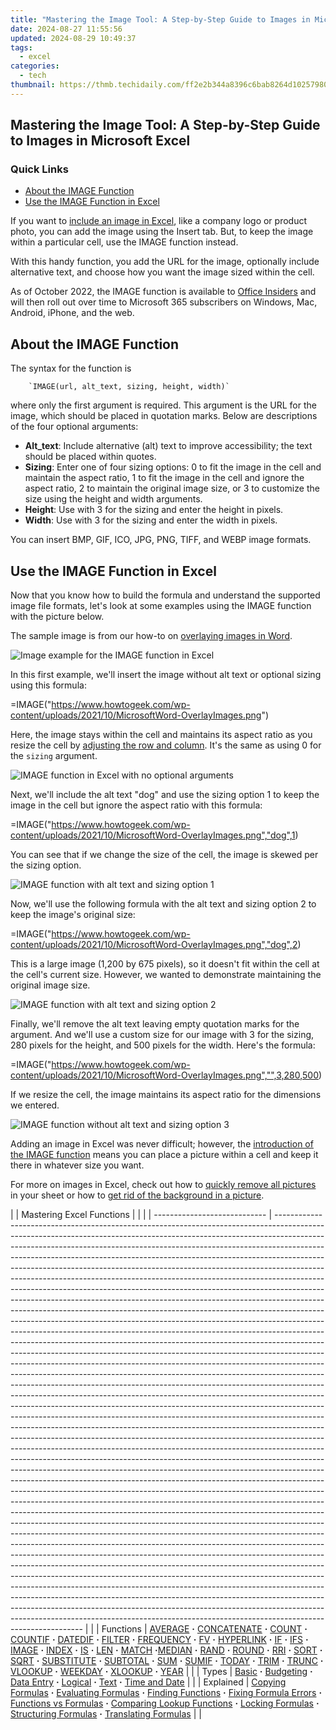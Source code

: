 ```yaml
---
title: "Mastering the Image Tool: A Step-by-Step Guide to Images in Microsoft Excel"
date: 2024-08-27 11:55:56
updated: 2024-08-29 10:49:37
tags:
  - excel
categories:
  - tech
thumbnail: https://thmb.techidaily.com/ff2e2b344a8396c6bab8264d1025798025a6c7a29bed97ca0ab60000543775d0.jpg
---
```


## Mastering the Image Tool: A Step-by-Step Guide to Images in Microsoft Excel

### Quick Links

* [About the IMAGE Function](https://tiktok-video-recordings.techidaily.com/updated-exploring-options-a-treasure-hunt-for-your-tiktok-symbol-for-2024/)
* [Use the IMAGE Function in Excel](https://some-skills.techidaily.com/sky-high-storage-cutting-edge-cloud-picks-for-2024/)

 If you want to [include an image in Excel](https://win-forum.techidaily.com/expert-advice-strengthen-windows-defenses-with-these-5-techniques/), like a company logo or product photo, you can add the image using the Insert tab. But, to keep the image within a particular cell, use the IMAGE function instead.

 With this handy function, you add the URL for the image, optionally include alternative text, and choose how you want the image sized within the cell.

 As of October 2022, the IMAGE function is available to [Office Insiders](https://tech-haven.techidaily.com/rethinking-ai-why-claude-3-surpasses-chatgpt-in-4-ways/) and will then roll out over time to Microsoft 365 subscribers on Windows, Mac, Android, iPhone, and the web.

##  About the IMAGE Function

 The syntax for the function is 

        `IMAGE(url, alt_text, sizing, height, width)`
    
 where only the first argument is required. This argument is the URL for the image, which should be placed in quotation marks. Below are descriptions of the four optional arguments:

* **Alt\_text**: Include alternative (alt) text to improve accessibility; the text should be placed within quotes.
* **Sizing**: Enter one of four sizing options: 0 to fit the image in the cell and maintain the aspect ratio, 1 to fit the image in the cell and ignore the aspect ratio, 2 to maintain the original image size, or 3 to customize the size using the height and width arguments.
* **Height**: Use with 3 for the sizing and enter the height in pixels.
* **Width**: Use with 3 for the sizing and enter the width in pixels.

 You can insert BMP, GIF, ICO, JPG, PNG, TIFF, and WEBP image formats.

##  Use the IMAGE Function in Excel

 Now that you know how to build the formula and understand the supported image file formats, let's look at some examples using the IMAGE function with the picture below.

 The sample image is from our how-to on [overlaying images in Word](https://phone-solutions.techidaily.com/in-2024-prevent-cross-site-tracking-on-vivo-y200-and-browser-drfone-by-drfone-virtual-android/).

![Image example for the IMAGE function in Excel](https://static1.howtogeekimages.com/wordpress/wp-content/uploads/2022/10/Image-ExcelIMAGEFunction.png) 

 In this first example, we'll insert the image without alt text or optional sizing using this formula:

=IMAGE("https://www.howtogeek.com/wp-content/uploads/2021/10/MicrosoftWord-OverlayImages.png")

 Here, the image stays within the cell and maintains its aspect ratio as you resize the cell by [adjusting the row and column](https://easy-unlock-android.techidaily.com/in-2024-unlock-your-realme-11-5g-phone-with-ease-the-3-best-lock-screen-removal-tools-by-drfone-android/). It's the same as using 0 for the `sizing` argument.

![IMAGE function in Excel with no optional arguments](https://static1.howtogeekimages.com/wordpress/wp-content/uploads/2022/10/Default-ExcelIMAGEFunction.png) 

 Next, we'll include the alt text "dog" and use the sizing option 1 to keep the image in the cell but ignore the aspect ratio with this formula:

=IMAGE("https://www.howtogeek.com/wp-content/uploads/2021/10/MicrosoftWord-OverlayImages.png","dog",1)

 You can see that if we change the size of the cell, the image is skewed per the sizing option.

![IMAGE function with alt text and sizing option 1](https://static1.howtogeekimages.com/wordpress/wp-content/uploads/2022/10/Sizing1AltText-ExcelIMAGEFunction.png) 

 Now, we'll use the following formula with the alt text and sizing option 2 to keep the image's original size:

=IMAGE("https://www.howtogeek.com/wp-content/uploads/2021/10/MicrosoftWord-OverlayImages.png","dog",2)

 This is a large image (1,200 by 675 pixels), so it doesn't fit within the cell at the cell's current size. However, we wanted to demonstrate maintaining the original image size.

![IMAGE function with alt text and sizing option 2](https://static1.howtogeekimages.com/wordpress/wp-content/uploads/2022/10/Sizing2AltText-ExcelIMAGEFunction.png) 

 Finally, we'll remove the alt text leaving empty quotation marks for the argument. And we'll use a custom size for our image with 3 for the sizing, 280 pixels for the height, and 500 pixels for the width. Here's the formula:

=IMAGE("https://www.howtogeek.com/wp-content/uploads/2021/10/MicrosoftWord-OverlayImages.png","",3,280,500)

 If we resize the cell, the image maintains its aspect ratio for the dimensions we entered.

![IMAGE function without alt text and sizing option 3](https://static1.howtogeekimages.com/wordpress/wp-content/uploads/2022/10/Sizing3NoAltText-ExcelIMAGEFunction.png) 

 Adding an image in Excel was never difficult; however, the [introduction of the IMAGE function](https://sim-unlock.techidaily.com/in-2024-unlock-your-apple-iphone-se-2020-in-minutes-with-iccid-code-everything-you-need-to-know-by-drfone-ios/) means you can place a picture within a cell and keep it there in whatever size you want.

 For more on images in Excel, check out how to [quickly remove all pictures](https://fox-helps.techidaily.com/2024-approved-your-guide-to-the-top-8-tablets-for-next-level-photo-enhancements/) in your sheet or how to [get rid of the background in a picture](https://win-dash.techidaily.com/efficient-printing-with-toshiba-free-driver-downloads-for-windows-users/).

| |  Mastering Excel Functions |                                                                                                                                                                                                                                                                                                                                                                                                                                                                                                                                                                                                                                                                                                                                                                                                                                                                                                                                                                                                                                                                                                                                                                                                                                                                                                                                                                                                                                                                                                                                                                                                                                                                                                                                                                                                                                                                                                                                                                                                                                                                                                                                                                                                                                                                                                                                                                                                                                                                                                                                                                                                                                                                                                                                                                                                                                                                                                                                                                                                                                                                                                                    |  |
| ---------------------------- | ------------------------------------------------------------------------------------------------------------------------------------------------------------------------------------------------------------------------------------------------------------------------------------------------------------------------------------------------------------------------------------------------------------------------------------------------------------------------------------------------------------------------------------------------------------------------------------------------------------------------------------------------------------------------------------------------------------------------------------------------------------------------------------------------------------------------------------------------------------------------------------------------------------------------------------------------------------------------------------------------------------------------------------------------------------------------------------------------------------------------------------------------------------------------------------------------------------------------------------------------------------------------------------------------------------------------------------------------------------------------------------------------------------------------------------------------------------------------------------------------------------------------------------------------------------------------------------------------------------------------------------------------------------------------------------------------------------------------------------------------------------------------------------------------------------------------------------------------------------------------------------------------------------------------------------------------------------------------------------------------------------------------------------------------------------------------------------------------------------------------------------------------------------------------------------------------------------------------------------------------------------------------------------------------------------------------------------------------------------------------------------------------------------------------------------------------------------------------------------------------------------------------------------------------------------------------------------------------------------------------------------------------------------------------------------------------------------------------------------------------------------------------------------------------------------------------------------------------------------------------------------------------------------------------------------------------------------------------------------------------------------------------------------------------------------------------------------------------------------------ |  |
| Functions                    | [AVERAGE](https://win-able.techidaily.com/fixing-overwatch-startup-issues-how-to-get-rid-of-the-persistent-black-screen/) **·** [CONCATENATE](https://fake-location.techidaily.com/is-pgsharp-legal-when-you-are-playing-pokemon-on-xiaomi-redmi-13c-5g-drfone-by-drfone-virtual-android/) **·** [COUNT](https://android-location-track.techidaily.com/how-to-track-a-lost-xiaomi-redmi-note-12t-pro-for-free-drfone-by-drfone-virtual-android/) **·** [COUNTIF](https://win-forum.techidaily.com/complete-tutorial-clearing-out-windows-10-memory-dump-data/) **·** [DATEDIF](https://youtube-data.techidaily.com/n-2024-explore-the-best-historian-content-top-10-youtube-recommendations/) **·** [FILTER](https://youtube-sure.techidaily.com/024-approved-the-ultimate-guide-to-youtube-live-streaming/) **·** [FREQUENCY](https://digital-screen-recording.techidaily.com/new-ideal-low-impact-recording-devices-for-eco-conscious-filmmakers/) **·** [FV](https://on-screen-recording.techidaily.com/updated-2024-approved-enhancing-gaming-experience-with-steam-switch-control/) **·** [HYPERLINK](https://some-guidance.techidaily.com/updated-the-minimalists-guide-to-aerial-imagery-with-dji-spark/) **·** [IF](https://android-unlock.techidaily.com/in-2024-how-to-use-google-assistant-on-your-lock-screen-of-huawei-phone-by-drfone-android/) **·** [IFS](https://screen-recording.techidaily.com/updated-ultimate-techniques-for-precise-iptv-screen-imaging/) **·** [IMAGE](https://screen-mirror.techidaily.com/top-10-airplay-apps-in-xiaomi-redmi-note-12-5g-for-streaming-drfone-by-drfone-android/) **·** [INDEX](https://youtube-help.techidaily.com/in-2024-the-full-course-on-becoming-a-yt-creator-expert/) **·** [IS](https://win-amazing.techidaily.com/new-release-gtx-1650-super-driver-updates-compatible-with-windows-11/) **·** [LEN](https://extra-hints.techidaily.com/scalable-and-stylish-type-in-ae-with-top-choices/) **·** [MATCH](https://extra-guidance.techidaily.com/mirthful-missions-delving-into-the-goofy-movie-vhs-for-2024/) **·**[MEDIAN](https://some-techniques.techidaily.com/in-2024-from-novice-to-expert-the-complete-powerdirector-journey/) **·** [RAND](https://instagram-video-recordings.techidaily.com/updated-master-igtv-edits-top-10-tools-ranked/) **·** [ROUND](https://youtube-zero.techidaily.com/ed-2024-approved-the-quick-pathway-to-establishing-a-video-channel-on-your-phone/) **·** [RRI](https://vp-tips.techidaily.com/2024-approved-quick-cash-on-reddit-here-are-13-ways-for-new-users/) **·** [SORT](https://some-techniques.techidaily.com/2024-approved-gopro-versus-polaroid-editing-faces-vs-cameras-that-shoot-them/) **·** [SQRT](https://screen-video-capture.techidaily.com/in-2024-master-guide-ultimate-tips-for-maximizing-mobizens-screen-capture/) **·** [SUBSTITUTE](https://screen-sharing-recording.techidaily.com/updated-maiden-shoot-revelations-and-critique-for-2024/) **·** [SUBTOTAL](https://phone-solutions.techidaily.com/in-2024-prank-your-friends-easy-ways-to-fake-and-share-google-maps-location-on-oppo-a78-5g-drfone-by-drfone-virtual-android/) **·** [SUM](https://instagram-videos.techidaily.com/updated-steps-to-instagram-verification-and-fan-growth-in-under-150-characters/) **·** [SUMIF](https://on-screen-recording.techidaily.com/pinnacle-platforms-transforming-online-interaction/) **·** [TODAY](https://some-guidance.techidaily.com/2024-approved-unlock-spark-ars-full-potential-with-personalized-lut-implementations/) **·** [TRIM](https://graphic-issues.techidaily.com/regaining-access-to-nvidia-writable-displays/) **·** [TRUNC](https://windows11.techidaily.com/balancing-cpu-and-memory-use-after-news-downloads/) **·** [VLOOKUP](https://extra-tips.techidaily.com/integrate-sound-and-sight-web-studio/) **·** [WEEKDAY](https://youtube-tips.techidaily.com/n-2024-virtual-voyage-youtubes-premier-10-vr-video-experience/) **·** [XLOOKUP](https://android-transfer.techidaily.com/in-2024-5-ways-to-transfer-music-from-asus-rog-phone-7-ultimate-to-other-android-devices-easily-drfone-by-drfone-transfer-from-android-transfer-from-android/) **·** [YEAR](https://facebook-record-videos.techidaily.com/updated-in-2024-captivating-content-the-basics-of-removing-background-from-videos/) |  |
| Types                        | [Basic](https://visual-screen-recording.techidaily.com/in-2024-a-step-by-step-recorder-for-discord-enthusiasts/) **·** [Budgeting](https://easy-unlock-android.techidaily.com/in-2024-how-to-reset-a-realme-narzo-60-pro-5g-phone-that-is-locked-by-drfone-android/) **·** [Data Entry](https://vimeo-videos.techidaily.com/in-2024-high-end-downloads-best-10-apps-for-extracting-vimeo-videos/) **·** [Logical](https://extra-skills.techidaily.com/in-2024-spark-engagement-the-ultimate-list-of-video-text-effects/) **·** [Text](https://video-screen-grab.techidaily.com/updated-the-art-of-smooth-video-transitioning-for-2024/) **·** [Time and Date](https://extra-lessons.techidaily.com/kickstart-your-telegram-promotion-journey-tips-for-newbies/)                                                                                                                                                                                                                                                                                                                                                                                                                                                                                                                                                                                                                                                                                                                                                                                                                                                                                                                                                                                                                                                                                                                                                                                                                                                                                                                                                                                                                                                                                                                                                                                                                                                                                                                                                                                                                                                                                                                                                                                                                                                                                                                                                                                                                                                                                                                                                                                                                                                                                                                                                                              |  |
| Explained                    | [Copying Formulas](https://extra-tips.techidaily.com/in-2024-converting-personal-memories-from-stillness-to-motion/) **·** [Evaluating Formulas](https://youtube-blog.techidaily.com/ed-the-role-of-youtube-images-in-video-promotion-and-discovery-for-2024/) **·** [Finding Functions](https://win11.techidaily.com/renaissance-pc-refresh-with-atlasos/) **·** [Fixing Formula Errors](https://extra-lessons.techidaily.com/step-into-premium-sound-quality-garageband-edition/) **·** [Functions vs Formulas](https://games-able.techidaily.com/is-premium-play-on-demand-worth-it/) **·** [Comparing Lookup Functions](https://tech-revival.techidaily.com/examining-codegpts-capabilities-in-tech-innovation/) **·** [Locking Formulas](https://some-guidance.techidaily.com/in-2024-unveiling-effective-sales-methods/) **·** [Structuring Formulas](https://youtube-docs.techidaily.com/n-2024-automate-playlist-retrieval-from-youtube-directly/) **·** [Translating Formulas](https://extra-tips.techidaily.com/techniques-to-reduce-nausea-while-in-vr/)                                                                                                                                                                                                                                                                                                                                                                                                                                                                                                                                                                                                                                                                                                                                                                                                                                                                                                                                                                                                                                                                                                                                                                                                                                                                                                                                                                                                                                                                                                                                                                                                                                                                                                                                                                                                                                                                                                                                                                                                                                                                                                                                                 |  |

<ins class="adsbygoogle"
     style="display:block"
     data-ad-format="autorelaxed"
     data-ad-client="ca-pub-7571918770474297"
     data-ad-slot="1223367746"></ins>



<ins class="adsbygoogle"
     style="display:block"
     data-ad-client="ca-pub-7571918770474297"
     data-ad-slot="8358498916"
     data-ad-format="auto"
     data-full-width-responsive="true"></ins>
